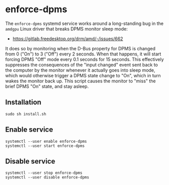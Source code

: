 # enforce-dpms

The `enforce-dpms` systemd service works around a long-standing bug in the `amdgpu` Linux driver that breaks DPMS monitor sleep mode:

  - https://gitlab.freedesktop.org/drm/amd/-/issues/662

It does so by monitoring when the D-Bus property for DPMS is changed from 0 ("On") to 3 ("Off") every 2 seconds. When that happens, it will start forcing DPMS "Off" mode every 0.1 seconds for 15 seconds. This effectively suppresses the consequences of the "input changed" event sent back to the computer by the monitor whenever it actually goes into sleep mode, which would otherwise trigger a DPMS state change to "On", which in turn wakes the monitor back up. This script causes the monitor to "miss" the brief DPMS "On" state, and stay asleep.

## Installation

```
sudo sh install.sh
```

## Enable service

```
systemctl --user enable enforce-dpms
systemctl --user start enforce-dpms
```

## Disable service

```
systemctl --user stop enforce-dpms
systemctl --user disable enforce-dpms
```
